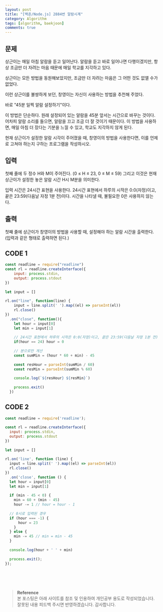 ```yaml
---
layout: post
title: "[백준/Node.js] 2884번 알람시계"
category: Algorithm
tags: [algorithm, baekjoon]
comments: true
---
```


## 문제
상근이는 매일 아침 알람을 듣고 일어난다. 알람을 듣고 바로 일어나면 다행이겠지만, 항상 조금만 더 자려는 마음 때문에 매일 학교를 지각하고 있다.

상근이는 모든 방법을 동원해보았지만, 조금만 더 자려는 마음은 그 어떤 것도 없앨 수가 없었다.

이런 상근이를 불쌍하게 보던, 창영이는 자신이 사용하는 방법을 추천해 주었다.

바로 "45분 일찍 알람 설정하기"이다.

이 방법은 단순하다. 원래 설정되어 있는 알람을 45분 앞서는 시간으로 바꾸는 것이다. 어차피 알람 소리를 들으면, 알람을 끄고 조금 더 잘 것이기 때문이다. 이 방법을 사용하면, 매일 아침 더 잤다는 기분을 느낄 수 있고, 학교도 지각하지 않게 된다.

현재 상근이가 설정한 알람 시각이 주어졌을 때, 창영이의 방법을 사용한다면, 이를 언제로 고쳐야 하는지 구하는 프로그램을 작성하시오.

## 입력
첫째 줄에 두 정수 H와 M이 주어진다. (0 ≤ H ≤ 23, 0 ≤ M ≤ 59) 그리고 이것은 현재 상근이가 설정한 놓은 알람 시간 H시 M분을 의미한다.

입력 시간은 24시간 표현을 사용한다. 24시간 표현에서 하루의 시작은 0:0(자정)이고, 끝은 23:59(다음날 자정 1분 전)이다. 시간을 나타낼 때, 불필요한 0은 사용하지 않는다.

## 출력
첫째 줄에 상근이가 창영이의 방법을 사용할 때, 설정해야 하는 알람 시간을 출력한다. (입력과 같은 형태로 출력하면 된다.)

## CODE 1
```javascript
const readline = require("readline")
const rl = readline.createInterface({
    input: process.stdin,
    output: process.stdout
})
 
let input = []
 
rl.on("line", function(line) {
    input = line.split(' ').map((el) => parseInt(el))
    rl.close()
})
  .on("close", function(){
    let hour = input[0]
    let min = input[1]
    
    // 24시간 표현에서 하루의 시작은 0:0(자정)이고, 끝은 23:59(다음날 자정 1분 전)
    if(hour == 24) hour = 0 
    
    // 분으로만 계산 
    const sumMin = (hour * 60 + min) - 45
 
    const resHour = parseInt(sumMin / 60)
    const resMin = parseInt(sumMin % 60)
 
    console.log(`${resHour} ${resMin}`)
 
    process.exit()
  })
```
## CODE 2
```javascript
const readline = require('readline');
 
const rl = readline.createInterface({
  input: process.stdin,
  output: process.stdout
})
 
let input = []
 
rl.on('line', function (line) {
  input = line.split(' ').map((el) => parseInt(el))
  rl.close()
})
  .on('close', function () {
  let hour = input[0]
  let min = input[1]
  
  if (min - 45 < 0) {
    min = 60 + (min - 45)
    hour -= 1 // hour = hour - 1
 
  // 0시로 입력된 경우    
  if (hour === -1) { 
      hour = 23
    }
  } else {
    min -= 45 // min = min - 45
  }
 
  console.log(hour + ' ' + min)
 
  process.exit();
});
```

<br>
<br>
<br>

>**Reference**   
본 포스팅은 아래 사이트를 참조 및 인용하여 개인공부 용도로 작성되었습니다.   
잘못된 내용 피드백 주시면 반영하겠습니다. 감사합니다.   
[]()